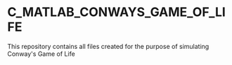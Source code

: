 # C_MATLAB_CONWAYS_GAME_OF_LIFE
This repository contains all files created for the purpose of simulating Conway's Game of Life
